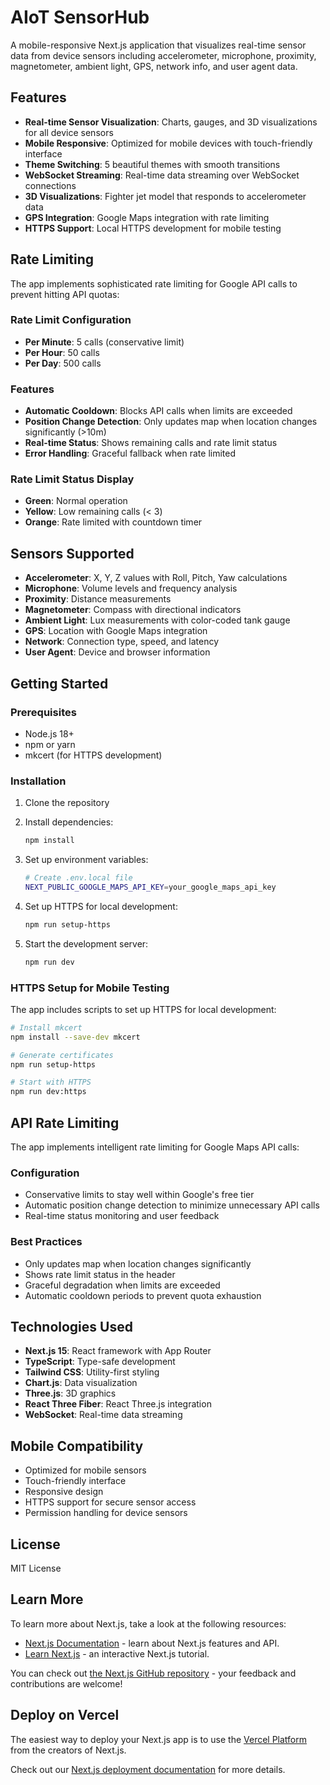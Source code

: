 # AIoT SensorHub

A mobile-responsive Next.js application that visualizes real-time sensor data from device sensors including accelerometer, microphone, proximity, magnetometer, ambient light, GPS, network info, and user agent data.

## Features

- **Real-time Sensor Visualization**: Charts, gauges, and 3D visualizations for all device sensors
- **Mobile Responsive**: Optimized for mobile devices with touch-friendly interface
- **Theme Switching**: 5 beautiful themes with smooth transitions
- **WebSocket Streaming**: Real-time data streaming over WebSocket connections
- **3D Visualizations**: Fighter jet model that responds to accelerometer data
- **GPS Integration**: Google Maps integration with rate limiting
- **HTTPS Support**: Local HTTPS development for mobile testing

## Rate Limiting

The app implements sophisticated rate limiting for Google API calls to prevent hitting API quotas:

### Rate Limit Configuration
- **Per Minute**: 5 calls (conservative limit)
- **Per Hour**: 50 calls
- **Per Day**: 500 calls

### Features
- **Automatic Cooldown**: Blocks API calls when limits are exceeded
- **Position Change Detection**: Only updates map when location changes significantly (>10m)
- **Real-time Status**: Shows remaining calls and rate limit status
- **Error Handling**: Graceful fallback when rate limited

### Rate Limit Status Display
- **Green**: Normal operation
- **Yellow**: Low remaining calls (< 3)
- **Orange**: Rate limited with countdown timer

## Sensors Supported

- **Accelerometer**: X, Y, Z values with Roll, Pitch, Yaw calculations
- **Microphone**: Volume levels and frequency analysis
- **Proximity**: Distance measurements
- **Magnetometer**: Compass with directional indicators
- **Ambient Light**: Lux measurements with color-coded tank gauge
- **GPS**: Location with Google Maps integration
- **Network**: Connection type, speed, and latency
- **User Agent**: Device and browser information

## Getting Started

### Prerequisites
- Node.js 18+ 
- npm or yarn
- mkcert (for HTTPS development)

### Installation

1. Clone the repository
2. Install dependencies:
   ```bash
   npm install
   ```

3. Set up environment variables:
   ```bash
   # Create .env.local file
   NEXT_PUBLIC_GOOGLE_MAPS_API_KEY=your_google_maps_api_key
   ```

4. Set up HTTPS for local development:
   ```bash
   npm run setup-https
   ```

5. Start the development server:
   ```bash
   npm run dev
   ```

### HTTPS Setup for Mobile Testing

The app includes scripts to set up HTTPS for local development:

```bash
# Install mkcert
npm install --save-dev mkcert

# Generate certificates
npm run setup-https

# Start with HTTPS
npm run dev:https
```

## API Rate Limiting

The app implements intelligent rate limiting for Google Maps API calls:

### Configuration
- Conservative limits to stay well within Google's free tier
- Automatic position change detection to minimize unnecessary API calls
- Real-time status monitoring and user feedback

### Best Practices
- Only updates map when location changes significantly
- Shows rate limit status in the header
- Graceful degradation when limits are exceeded
- Automatic cooldown periods to prevent quota exhaustion

## Technologies Used

- **Next.js 15**: React framework with App Router
- **TypeScript**: Type-safe development
- **Tailwind CSS**: Utility-first styling
- **Chart.js**: Data visualization
- **Three.js**: 3D graphics
- **React Three Fiber**: React Three.js integration
- **WebSocket**: Real-time data streaming

## Mobile Compatibility

- Optimized for mobile sensors
- Touch-friendly interface
- Responsive design
- HTTPS support for secure sensor access
- Permission handling for device sensors

## License

MIT License

## Learn More

To learn more about Next.js, take a look at the following resources:

- [Next.js Documentation](https://nextjs.org/docs) - learn about Next.js features and API.
- [Learn Next.js](https://nextjs.org/learn) - an interactive Next.js tutorial.

You can check out [the Next.js GitHub repository](https://github.com/vercel/next.js) - your feedback and contributions are welcome!

## Deploy on Vercel

The easiest way to deploy your Next.js app is to use the [Vercel Platform](https://vercel.com/new?utm_medium=default-template&filter=next.js&utm_source=create-next-app&utm_campaign=create-next-app-readme) from the creators of Next.js.

Check out our [Next.js deployment documentation](https://nextjs.org/docs/app/building-your-application/deploying) for more details.
